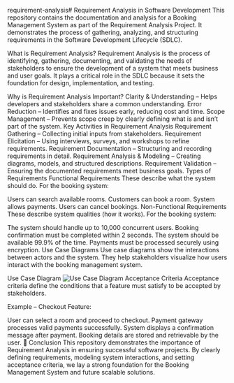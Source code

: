 requirement-analysis# Requirement Analysis in Software Development
This repository contains the documentation and analysis for a Booking Management System as part of the Requirement Analysis Project.
It demonstrates the process of gathering, analyzing, and structuring requirements in the Software Development Lifecycle (SDLC).

What is Requirement Analysis?
Requirement Analysis is the process of identifying, gathering, documenting, and validating the needs of stakeholders to ensure the development of a system that meets business and user goals.
It plays a critical role in the SDLC because it sets the foundation for design, implementation, and testing.

Why is Requirement Analysis Important?
Clarity & Understanding – Helps developers and stakeholders share a common understanding.
Error Reduction – Identifies and fixes issues early, reducing cost and time.
Scope Management – Prevents scope creep by clearly defining what is and isn’t part of the system.
Key Activities in Requirement Analysis
Requirement Gathering – Collecting initial inputs from stakeholders.
Requirement Elicitation – Using interviews, surveys, and workshops to refine requirements.
Requirement Documentation – Structuring and recording requirements in detail.
Requirement Analysis & Modeling – Creating diagrams, models, and structured descriptions.
Requirement Validation – Ensuring the documented requirements meet business goals.
Types of Requirements
Functional Requirements
These describe what the system should do.
For the booking system:

Users can search available rooms.
Customers can book a room.
System allows payments.
Users can cancel bookings.
Non-Functional Requirements
These describe system qualities (how it works).
For the booking system:

The system should handle up to 10,000 concurrent users.
Booking confirmation must be completed within 2 seconds.
The system should be available 99.9% of the time.
Payments must be processed securely using encryption.
Use Case Diagrams
Use case diagrams show the interactions between actors and the system.
They help stakeholders visualize how users interact with the booking management system.

Use Case Diagram
![Use Case Diagram](.alx-booking-uc.png)
Acceptance Criteria
Acceptance criteria define the conditions that a feature must satisfy to be accepted by stakeholders.

Example – Checkout Feature:

User can select a room and proceed to checkout.
Payment gateway processes valid payments successfully.
System displays a confirmation message after payment.
Booking details are stored and retrievable by the user.
📌 Conclusion
This repository demonstrates the importance of Requirement Analysis in ensuring successful software projects.
By clearly defining requirements, modeling system interactions, and setting acceptance criteria, we lay a strong foundation for the Booking Management System and future scalable solutions.
